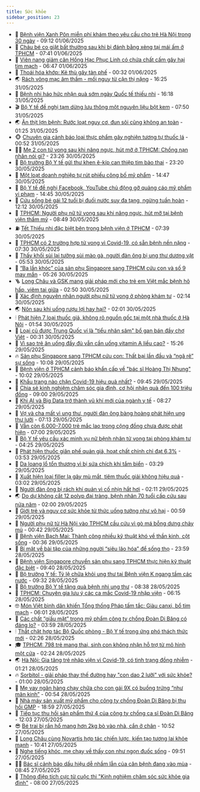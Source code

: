 ```yaml
---
title: Sức khỏe
sidebar_position: 23
---
```


<!-- dantri-suc-khoe:START -->
- 🤔 [Bệnh viện Xanh Pôn miễn phí khám theo yêu cầu cho trẻ Hà Nội trong 30 ngày](https://dantri.com.vn/suc-khoe/benh-vien-xanh-pon-mien-phi-kham-theo-yeu-cau-cho-tre-ha-noi-trong-30-ngay-20250601161224225.htm) - 09:12 01/06/2025
- 🚦 [Cháu bé co giật bất thường sau khi bị đánh bằng xẻng tại mái ấm ở TPHCM](https://dantri.com.vn/suc-khoe/chau-be-co-giat-bat-thuong-sau-khi-bi-danh-bang-xeng-tai-mai-am-o-tphcm-20250601130149409.htm) - 07:41 01/06/2025
- 🤖 [Viên nang giảm cân Hồng Hạc Phục Linh có chứa chất cấm gây hại tim mạch](https://dantri.com.vn/suc-khoe/vien-nang-giam-can-hong-hac-phuc-linh-co-chua-chat-cam-gay-hai-tim-mach-20250601134640707.htm) - 06:47 01/06/2025
- 🐻 [Thoái hóa khớp: Kẻ thù gây tàn phế](https://dantri.com.vn/suc-khoe/thoai-hoa-khop-ke-thu-gay-tan-phe-20250531202224814.htm) - 00:32 01/06/2025
- 🌏 [Rách võng mạc âm thầm - mối nguy từ cận thị nặng](https://dantri.com.vn/suc-khoe/rach-vong-mac-am-tham-moi-nguy-tu-can-thi-nang-20250531164802240.htm) - 16:25 31/05/2025
- 👺 [Bệnh nhi háo hức nhận quà sớm ngày Quốc tế thiếu nhi](https://dantri.com.vn/suc-khoe/benh-nhi-hao-huc-nhan-qua-som-ngay-quoc-te-thieu-nhi-20250531231844555.htm) - 16:18 31/05/2025
- 🎬 [Bộ Y tế đề nghị tạm dừng lưu thông một nguyên liệu bột kem](https://dantri.com.vn/suc-khoe/bo-y-te-de-nghi-tam-dung-luu-thong-mot-nguyen-lieu-bot-kem-20250531145006922.htm) - 07:50 31/05/2025
- 🌏 [Ăn thịt lợn bệnh: Rước loạt nguy cơ, đun sôi cũng không an toàn](https://dantri.com.vn/suc-khoe/an-thit-lon-benh-ruoc-loat-nguy-co-dun-soi-cung-khong-an-toan-20250531082236678.htm) - 01:25 31/05/2025
- 🐵 [Chuyên gia cảnh báo loại thực phẩm gây nghiện tương tự thuốc lá](https://dantri.com.vn/suc-khoe/chuyen-gia-canh-bao-loai-thuc-pham-gay-nghien-tuong-tu-thuoc-la-20250528093105151.htm) - 00:52 31/05/2025
- 👨‍🏫 [Mẹ 2 con tử vong sau khi nâng ngực, hút mỡ ở TPHCM: Chồng nạn nhân nói gì?](https://dantri.com.vn/suc-khoe/me-2-con-tu-vong-sau-khi-nang-nguc-hut-mo-o-tphcm-chong-nan-nhan-noi-gi-20250531022750497.htm) - 23:26 30/05/2025
- 🤗 [Bộ trưởng Bộ Y tế gửi thư khen ê-kíp can thiệp tim bào thai](https://dantri.com.vn/suc-khoe/bo-truong-bo-y-te-gui-thu-khen-e-kip-can-thiep-tim-bao-thai-20250530224727954.htm) - 23:20 30/05/2025
- 🫶 [Một loạt doanh nghiệp tự rút phiếu công bố mỹ phẩm](https://dantri.com.vn/suc-khoe/mot-loat-doanh-nghiep-tu-rut-phieu-cong-bo-my-pham-20250530201340179.htm) - 14:47 30/05/2025
- 🙉 [Bộ Y tế đề nghị Facebook, YouTube chủ động gỡ quảng cáo mỹ phẩm vi phạm](https://dantri.com.vn/suc-khoe/bo-y-te-de-nghi-facebook-youtube-chu-dong-go-quang-cao-my-pham-vi-pham-20250530200843318.htm) - 14:45 30/05/2025
- 🦅 [Cứu sống bé gái 12 tuổi bị đuối nước suy đa tạng, ngừng tuần hoàn](https://dantri.com.vn/suc-khoe/cuu-song-be-gai-12-tuoi-bi-duoi-nuoc-suy-da-tang-ngung-tuan-hoan-20250530190513555.htm) - 12:12 30/05/2025
- 🐘 [TPHCM: Người phụ nữ tử vong sau khi nâng ngực, hút mỡ tại bệnh viện thẩm mỹ](https://dantri.com.vn/suc-khoe/tphcm-nguoi-phu-nu-tu-vong-sau-khi-nang-nguc-hut-mo-tai-benh-vien-tham-my-20250530140654942.htm) - 08:49 30/05/2025
- ⛽️ [Tết Thiếu nhi đặc biệt bên trong bệnh viện ở TPHCM](https://dantri.com.vn/suc-khoe/tet-thieu-nhi-dac-biet-ben-trong-benh-vien-o-tphcm-20250530125904105.htm) - 07:39 30/05/2025
- 🤡 [TPHCM có 2 trường hợp tử vong vì Covid-19, có sẵn bệnh nền nặng](https://dantri.com.vn/suc-khoe/tphcm-co-2-truong-hop-tu-vong-vi-covid-19-co-san-benh-nen-nang-20250530141933721.htm) - 07:30 30/05/2025
- 💼 [Thấy khối sùi lại tưởng sùi mào gà, người đàn ông bị ung thư dương vật](https://dantri.com.vn/suc-khoe/thay-khoi-sui-lai-tuong-sui-mao-ga-nguoi-dan-ong-bi-ung-thu-duong-vat-20250530125327552.htm) - 05:53 30/05/2025
- 🤔 [“Ba lần khóc” của sản phụ Singapore sang TPHCM cứu con và số 9 may mắn](https://dantri.com.vn/suc-khoe/ba-lan-khoc-cua-san-phu-singapore-sang-tphcm-cuu-con-va-so-9-may-man-20250530120601861.htm) - 05:26 30/05/2025
- 🪜 [Long Châu và GSK mang giải pháp mới cho trẻ em Việt mắc bệnh hô hấp, viêm tai giữa](https://dantri.com.vn/suc-khoe/long-chau-va-gsk-mang-giai-phap-moi-cho-tre-em-viet-mac-benh-ho-hap-viem-tai-giua-20250530093856328.htm) - 02:50 30/05/2025
- 📝 [Xác định nguyên nhân người phụ nữ tử vong ở phòng khám tư](https://dantri.com.vn/suc-khoe/xac-dinh-nguyen-nhan-nguoi-phu-nu-tu-vong-o-phong-kham-tu-20250530090038575.htm) - 02:14 30/05/2025
- 🌏 [Nôn sau khi uống rượu lợi hay hại?](https://dantri.com.vn/suc-khoe/non-sau-khi-uong-ruou-loi-hay-hai-20250528094342804.htm) - 02:01 30/05/2025
- 🕯 [Phát hiện 7 loại thuốc giả, không rõ nguồn gốc tại một nhà thuốc ở Hà Nội](https://dantri.com.vn/suc-khoe/phat-hien-7-loai-thuoc-gia-khong-ro-nguon-goc-tai-mot-nha-thuoc-o-ha-noi-20250530074511284.htm) - 01:54 30/05/2025
- 🦍 [Loại củ được Trung Quốc ví là &quot;tiểu nhân sâm&quot; bổ gan bán đầy chợ Việt](https://dantri.com.vn/suc-khoe/loai-cu-duoc-trung-quoc-vi-la-tieu-nhan-sam-bo-gan-ban-day-cho-viet-20250528110403641.htm) - 00:31 30/05/2025
- 🌈 [Vì sao trẻ ăn uống đầy đủ vẫn cần uống vitamin A liều cao?](https://dantri.com.vn/suc-khoe/vi-sao-tre-an-uong-day-du-van-can-uong-vitamin-a-lieu-cao-20250529222607778.htm) - 15:26 29/05/2025
- 🔥 [Sản phụ Singapore sang TPHCM cứu con: Thất bại lần đầu và “ngã rẽ” sự sống](https://dantri.com.vn/suc-khoe/san-phu-singapore-sang-tphcm-cuu-con-that-bai-lan-dau-va-nga-re-su-song-20250529163358402.htm) - 10:08 29/05/2025
- 🌊 [Bệnh viện ở TPHCM cảnh báo khẩn cấp về &quot;bác sĩ Hoàng Thị Nhung&quot;](https://dantri.com.vn/suc-khoe/benh-vien-o-tphcm-canh-bao-khan-cap-ve-bac-si-hoang-thi-nhung-20250529154133184.htm) - 10:02 29/05/2025
- 🚦 [Khẩu trang nào chặn Covid-19 hiệu quả nhất?](https://dantri.com.vn/khoa-hoc/khau-trang-nao-chan-covid-19-hieu-qua-nhat-20250529093053772.htm) - 09:45 29/05/2025
- 🤖 [Chia sẻ kinh nghiệm chăm sóc gia đình, cơ hội nhận quà đến 100 triệu đồng](https://dantri.com.vn/suc-khoe/chia-se-kinh-nghiem-cham-soc-gia-dinh-co-hoi-nhan-qua-den-100-trieu-dong-20250529153738153.htm) - 09:00 29/05/2025
- 🤡 [Khi AI và Big Data trở thành vũ khí mới của ngành y tế](https://dantri.com.vn/suc-khoe/khi-ai-va-big-data-tro-thanh-vu-khi-moi-cua-nganh-y-te-20250529134256420.htm) - 08:27 29/05/2025
- 💂 [Vợ và cha mất vì ung thư, người đàn ông bàng hoàng phát hiện ung thư lưỡi](https://dantri.com.vn/suc-khoe/vo-va-cha-mat-vi-ung-thu-nguoi-dan-ong-bang-hoang-phat-hien-ung-thu-luoi-20250529122721715.htm) - 07:13 29/05/2025
- 🦄 [Vẫn còn 6.000-7.000 trẻ mắc lao trong cộng đồng chưa được phát hiện](https://dantri.com.vn/suc-khoe/van-con-6000-7000-tre-mac-lao-trong-cong-dong-chua-duoc-phat-hien-20250529131300510.htm) - 07:00 29/05/2025
- 🧠 [Bộ Y tế yêu cầu xác minh vụ nữ bệnh nhân tử vong tại phòng khám tư](https://dantri.com.vn/suc-khoe/bo-y-te-yeu-cau-xac-minh-vu-nu-benh-nhan-tu-vong-tai-phong-kham-tu-20250529111429991.htm) - 04:25 29/05/2025
- 🤖 [Phát hiện thuốc giãn phế quản giả, hoạt chất chính chỉ đạt 6,3%](https://dantri.com.vn/suc-khoe/phat-hien-thuoc-gian-phe-quan-gia-hoat-chat-chinh-chi-dat-63-20250529100538354.htm) - 03:53 29/05/2025
- 💼 [Da loang lổ tổn thương vì bị sứa chích khi tắm biển](https://dantri.com.vn/suc-khoe/da-loang-lo-ton-thuong-vi-bi-sua-chich-khi-tam-bien-20250529085033691.htm) - 03:29 29/05/2025
- 🧰 [Xuất hiện loại filler lạ gây mù mắt, tiêm thuốc giải không hiệu quả](https://dantri.com.vn/suc-khoe/xuat-hien-loai-filler-la-gay-mu-mat-tiem-thuoc-giai-khong-hieu-qua-20250529100219622.htm) - 03:02 29/05/2025
- 🎉 [Người đàn ông bị rách khí quản vì cố nhịn hắt hơi](https://dantri.com.vn/suc-khoe/nguoi-dan-ong-bi-rach-khi-quan-vi-co-nhin-hat-hoi-20250529085911788.htm) - 02:11 29/05/2025
- 🌏 [Do dự không cắt 12 polyp đại tràng, bệnh nhân 70 tuổi cấp cứu sau nửa năm](https://dantri.com.vn/suc-khoe/do-du-khong-cat-12-polyp-dai-trang-benh-nhan-70-tuoi-cap-cuu-sau-nua-nam-20250528170838460.htm) - 02:00 29/05/2025
- 📝 [Giới trẻ và nguy cơ sức khỏe từ thức uống tưởng như vô hại](https://dantri.com.vn/suc-khoe/gioi-tre-va-nguy-co-suc-khoe-tu-thuc-uong-tuong-nhu-vo-hai-20250529060938254.htm) - 00:59 29/05/2025
- 🧠 [Người phụ nữ từ Hà Nội vào TPHCM cầu cứu vì gò má bỗng dưng chảy mủ](https://dantri.com.vn/suc-khoe/nguoi-phu-nu-tu-ha-noi-vao-tphcm-cau-cuu-vi-go-ma-bong-dung-chay-mu-20250525231424233.htm) - 00:42 29/05/2025
- 🚀 [Bệnh viện Bạch Mai: Thành công nhiều kỹ thuật khó về thần kinh, cột sống](https://dantri.com.vn/suc-khoe/benh-vien-bach-mai-thanh-cong-nhieu-ky-thuat-kho-ve-than-kinh-cot-song-20250529073620980.htm) - 00:36 29/05/2025
- 💯 [Bí mật về bài tập của những người “siêu lão hóa” để sống thọ](https://dantri.com.vn/suc-khoe/bi-mat-ve-bai-tap-cua-nhung-nguoi-sieu-lao-hoa-de-song-tho-20250529064119243.htm) - 23:59 28/05/2025
- 🫶 [Bệnh viện Singapore chuyển sản phụ sang TPHCM thực hiện kỹ thuật đặc biệt](https://dantri.com.vn/suc-khoe/benh-vien-singapore-chuyen-san-phu-sang-tphcm-thuc-hien-ky-thuat-dac-biet-20250528144225305.htm) - 09:40 28/05/2025
- 👹 [Bộ trưởng Y tế: Tỷ lệ chữa khỏi ung thư tại Bệnh viện K ngang tầm các nước](https://dantri.com.vn/suc-khoe/bo-truong-y-te-ty-le-chua-khoi-ung-thu-tai-benh-vien-k-ngang-tam-cac-nuoc-20250528163226482.htm) - 09:32 28/05/2025
- 🤩 [Bộ trưởng Bộ Y tế tặng quà bệnh nhi ung thư](https://dantri.com.vn/suc-khoe/bo-truong-bo-y-te-tang-qua-benh-nhi-ung-thu-20250528152513502.htm) - 08:38 28/05/2025
- 🌊 [TPHCM: Chuyên gia lưu ý các ca mắc Covid-19 nhập viện](https://dantri.com.vn/suc-khoe/tphcm-chuyen-gia-luu-y-cac-ca-mac-covid-19-nhap-vien-20250528112642579.htm) - 06:15 28/05/2025
- 🤓 [Món Việt bình dân khiến Tổng thống Pháp tấm tắc: Giàu canxi, bổ tim mạch](https://dantri.com.vn/suc-khoe/mon-viet-binh-dan-khien-tong-thong-phap-tam-tac-giau-canxi-bo-tim-mach-20250528122723951.htm) - 06:01 28/05/2025
- 🌝 [Các chất “giấu mặt” trong mỹ phẩm công ty chồng Đoàn Di Băng có đáng lo?](https://dantri.com.vn/khoa-hoc/cac-chat-giau-mat-trong-my-pham-cong-ty-chong-doan-di-bang-co-dang-lo-20250528102905347.htm) - 03:59 28/05/2025
- 🕯 [Thắt chặt hợp tác Bộ Quốc phòng - Bộ Y tế trong ứng phó thách thức mới](https://dantri.com.vn/suc-khoe/that-chat-hop-tac-bo-quoc-phong-bo-y-te-trong-ung-pho-thach-thuc-moi-20250527162920879.htm) - 02:26 28/05/2025
- 🎓 [TPHCM: 798 trẻ mang thai, sinh con không nhận hỗ trợ từ mô hình một cửa](https://dantri.com.vn/suc-khoe/tphcm-798-tre-mang-thai-sinh-con-khong-nhan-ho-tro-tu-mo-hinh-mot-cua-20250528091313578.htm) - 02:24 28/05/2025
- 🌏 [Hà Nội: Gia tăng trẻ nhập viện vì Covid-19, có tình trạng đồng nhiễm](https://dantri.com.vn/suc-khoe/ha-noi-gia-tang-tre-nhap-vien-vi-covid-19-co-tinh-trang-dong-nhiem-20250526163024355.htm) - 01:21 28/05/2025
- 🔥 [Sorbitol - giải pháp thay thế đường hay &quot;con dao 2 lưỡi&quot; với sức khỏe?](https://dantri.com.vn/suc-khoe/sorbitol-giai-phap-thay-the-duong-hay-con-dao-2-luoi-voi-suc-khoe-20250523110348312.htm) - 01:00 28/05/2025
- 📝 [Mẹ vay ngân hàng chạy chữa cho con gái 9X có buồng trứng “như mãn kinh”](https://dantri.com.vn/suc-khoe/me-vay-ngan-hang-chay-chua-cho-con-gai-9x-co-buong-trung-nhu-man-kinh-20250527223214685.htm) - 00:54 28/05/2025
- 🧠 [Nhà máy sản xuất mỹ phẩm cho công ty chồng Đoàn Di Băng bị thu hồi GMP](https://dantri.com.vn/suc-khoe/nha-may-san-xuat-my-pham-cho-cong-ty-chong-doan-di-bang-bi-thu-hoi-gmp-20250527201357549.htm) - 18:59 27/05/2025
- 🦅 [Tiếp tục thu hồi sản phẩm thứ 4 của công ty chồng ca sĩ Đoàn Di Băng](https://dantri.com.vn/suc-khoe/tiep-tuc-thu-hoi-san-pham-thu-4-cua-cong-ty-chong-ca-si-doan-di-bang-20250527180055988.htm) - 12:03 27/05/2025
- 😎 [Bé trai bị rắn hổ mang hơn 2kg bò vào nhà, cắn ở chân](https://dantri.com.vn/suc-khoe/be-trai-bi-ran-ho-mang-hon-2kg-bo-vao-nha-can-o-chan-20250527171043971.htm) - 10:52 27/05/2025
- 🎉 [Long Châu cùng Novartis hợp tác chiến lược, kiến tạo tương lai khỏe mạnh](https://dantri.com.vn/suc-khoe/long-chau-cung-novartis-hop-tac-chien-luoc-kien-tao-tuong-lai-khoe-manh-20250527170151001.htm) - 10:41 27/05/2025
- 🫣 [Nghe tiếng khóc, mẹ chạy về thấy con như ngọn đuốc sống](https://dantri.com.vn/suc-khoe/nghe-tieng-khoc-me-chay-ve-thay-con-nhu-ngon-duoc-song-20250527163309518.htm) - 09:51 27/05/2025
- 🧑‍🏫 [Bác sĩ cảnh báo dấu hiệu dễ nhầm lẫn của căn bệnh đang vào mùa](https://dantri.com.vn/suc-khoe/bac-si-canh-bao-dau-hieu-de-nham-lan-cua-can-benh-dang-vao-mua-20250526233855645.htm) - 08:45 27/05/2025
- 🥷 [Thông điệp tích cực từ cuộc thi &quot;Kinh nghiệm chăm sóc sức khỏe gia đình&quot;](https://dantri.com.vn/suc-khoe/thong-diep-tich-cuc-tu-cuoc-thi-kinh-nghiem-cham-soc-suc-khoe-gia-dinh-20250527142711698.htm) - 08:00 27/05/2025<!-- dantri-suc-khoe:END -->
